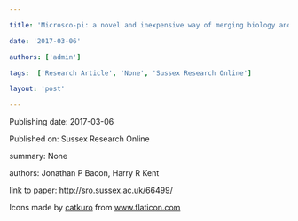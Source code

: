 ---
title: 'Microsco-pi: a novel and inexpensive way of merging biology and IT'
date: '2017-03-06'
authors: ['admin']
tags:  ['Research Article', 'None', 'Sussex Research Online']
layout: 'post'
---
Publishing date: 2017-03-06

Published on: Sussex Research Online

summary: None

authors: Jonathan P Bacon, Harry R Kent

link to paper: http://sro.sussex.ac.uk/66499/

Icons made by <a href="https://www.flaticon.com/free-icon/bookshelves_3576884" title="catkuro">catkuro</a> from <a href="https://www.flaticon.com/" title="Flaticon"> www.flaticon.com</a>